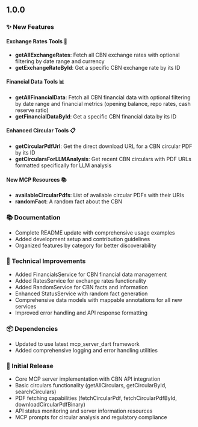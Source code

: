 ## 1.0.0

### ✨ New Features

#### Exchange Rates Tools 💱
- **getAllExchangeRates**: Fetch all CBN exchange rates with optional filtering by date range and currency
- **getExchangeRateById**: Get a specific CBN exchange rate by its ID

#### Financial Data Tools 📊
- **getAllFinancialData**: Fetch all CBN financial data with optional filtering by date range and financial metrics (opening balance, repo rates, cash reserve ratio)
- **getFinancialDataById**: Get a specific CBN financial data by its ID

#### Enhanced Circular Tools 📋
- **getCircularPdfUrl**: Get the direct download URL for a CBN circular PDF by its ID
- **getCircularsForLLMAnalysis**: Get recent CBN circulars with PDF URLs formatted specifically for LLM analysis

#### New MCP Resources 📚
- **availableCircularPdfs**: List of available circular PDFs with their URIs
- **randomFact**: A random fact about the CBN

### 📚 Documentation
- Complete README update with comprehensive usage examples
- Added development setup and contribution guidelines
- Organized features by category for better discoverability

### 🔧 Technical Improvements
- Added FinancialsService for CBN financial data management
- Added RatesService for exchange rates functionality
- Added RandomService for CBN facts and information
- Enhanced StatusService with random fact generation
- Comprehensive data models with mappable annotations for all new services
- Improved error handling and API response formatting

### 📦 Dependencies
- Updated to use latest mcp_server_dart framework
- Added comprehensive logging and error handling utilities

### 🚀 Initial Release
- Core MCP server implementation with CBN API integration
- Basic circulars functionality (getAllCirculars, getCircularById, searchCirculars)
- PDF fetching capabilities (fetchCircularPdf, fetchCircularPdfById, downloadCircularPdfBinary)
- API status monitoring and server information resources
- MCP prompts for circular analysis and regulatory compliance
